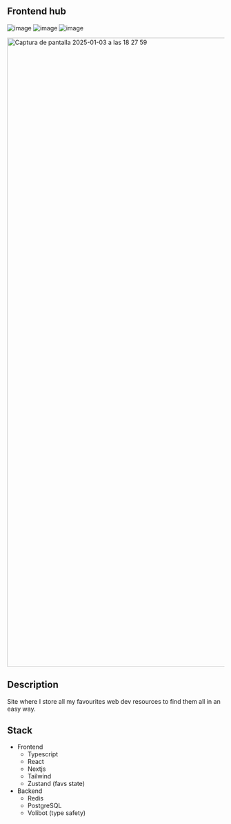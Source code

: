 ## Frontend hub

![image](https://img.shields.io/badge/TypeScript-007ACC?style=for-the-badge&logo=typescript&logoColor=white)
![image](https://img.shields.io/badge/React-20232A?style=for-the-badge&logo=react&logoColor=61DAFB)
![image](https://img.shields.io/badge/Nextjs-000000?style=for-the-badge&logo=vercel&logoColor=white)

<img width="1457" alt="Captura de pantalla 2025-01-03 a las 18 27 59" src="https://github.com/user-attachments/assets/0ca2f436-433f-4ff2-ba37-206da9ce05e1" />

## Description

Site where I store all my favourites web dev resources to find them all in an easy way.

## Stack

- Frontend
  - Typescript
  - React
  - Nextjs
  - Tailwind
  - Zustand (favs state)
- Backend
  - Redis
  - PostgreSQL
  - Volibot (type safety)
